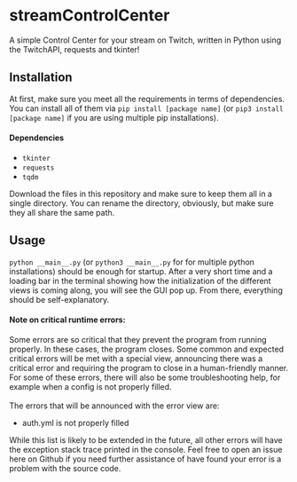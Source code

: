 # streamControlCenter
A simple Control Center for your stream on Twitch, written in Python using the TwitchAPI, requests and tkinter!

## Installation
At first, make sure you meet all the requirements in terms of dependencies. You can install all of them via `pip install [package name]` (or `pip3 install [package name]` if you are using multiple pip installations).
#### Dependencies
- `tkinter`
- `requests`
- `tqdm`

Download the files in this repository and make sure to keep them all in a single directory. You can rename the directory, obviously, but make sure they all share the same path.

## Usage
`python __main__.py` (or `python3 __main__.py` for for multiple python installations) should be enough for startup. After a very short time and a loading bar in the terminal showing how the initialization of the different views is coming along, you will see the GUI pop up. From there, everything should be self-explanatory.

#### Note on critical runtime errors:
Some errors are so critical that they prevent the program from running properly. In these cases, the program closes. Some common and expected critical errors will be met with a special view, announcing there was a critical error and requiring the program to close in a human-friendly manner. For some of these errors, there will also be some troubleshooting help, for example when a config is not properly filled.  
<br>
The errors that will be announced with the error view are:
* auth.yml is not properly filled

While this list is likely to be extended in the future, all other errors will have the exception stack trace printed in the console. Feel free to open an issue here on Github if you need further assistance of have found your error is a problem with the source code.
